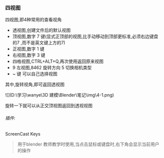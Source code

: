 ### 四视图

四视图,即4种常用的查看视角

- 透视图,创建文件后的默认视图
- 顶视图,数字 7 键(显式正顶部的视图,比手动移动到顶部更标准,必须右边键盘的7 ,而不是英文键上方的7)
- 正视图,数字 1 键
- 右视图,数字 3 键
- 四格视图,CTRL+ALT+Q,再次使用返回原来视图
- 9 左视图,8462 旋转方向 5 切换相机类型
- ~ 键 可以自己选择视图

其中,旋转视角,即可返回透视图

![](D:\学习\wanye\3D 建模\Blender\笔记\img\4-1.png)

旋转一下就可以从正交顶视图返回到透视视图





###### 插件:

ScreenCast Keys

> 用于blender 教师教学时使用,当点击鼠标或键盘时,右下角会显示当前用户的操作